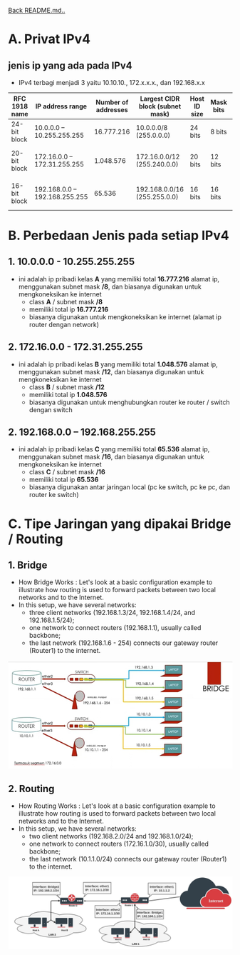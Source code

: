 <a href="00 - README.md">Back README.md..</a>

# **A. Privat IPv4**
## jenis ip yang ada pada IPv4
- IPv4 terbagi menjadi 3 yaitu 10.10.10., 172.x.x.x., dan 192.168.x.x

| RFC 1918 name | IP address range | Number of addresses | Largest CIDR block (subnet mask) |Host ID size | Mask bits | Classful description |
|--- | --- | --- | --- | --- | --- | --- |
| 24-bit block | 10.0.0.0 – 10.255.255.255 | 16.777.216 | 10.0.0.0/8 (255.0.0.0) | 24 bits | 8 bits |single class A network |
20-bit block | 172.16.0.0 – 172.31.255.255 | 1.048.576 | 172.16.0.0/12 (255.240.0.0) | 20 bits | 12 bits | 16 contiguous class B networks |
16-bit block | 192.168.0.0 – 192.168.255.255 | 65.536 |	192.168.0.0/16 (255.255.0.0) | 16 bits | 16 bits | 256 contiguous class C networks |

# **B. Perbedaan Jenis pada setiap IPv4**
## 1. 10.0.0.0 - 10.255.255.255
- ini adalah ip pribadi kelas **A** yang memiliki total **16.777.216** alamat ip, menggunakan subnet mask **/8**, dan biasanya digunakan untuk mengkoneksikan ke internet
  - class **A** / subnet mask **/8**
  - memiliki total ip **16.777.216**
  - biasanya digunakan untuk mengkoneksikan ke internet (alamat ip router dengan network)

## 2. 172.16.0.0 - 172.31.255.255
- ini adalah ip pribadi kelas **B** yang memiliki total **1.048.576** alamat ip, menggunakan subnet mask **/12**, dan biasanya digunakan untuk mengkoneksikan ke internet
  - class **B** / subnet mask **/12**
  - memiliki total ip **1.048.576**
  - biasanya digunakan untuk menghubungkan router ke router / switch dengan switch

## 2. 192.168.0.0 – 192.168.255.255
- ini adalah ip pribadi kelas **C** yang memiliki total **65.536** alamat ip, menggunakan subnet mask **/16**, dan biasanya digunakan untuk mengkoneksikan ke internet
  - class **C** / subnet mask **/16**
  - memiliki total ip **65.536**
  - biasanya digunakan antar jaringan local (pc ke switch, pc ke pc, dan router ke switch)
  
# **C. Tipe Jaringan yang dipakai Bridge / Routing**
## 1. Bridge
- How Bridge Works : Let's look at a basic configuration example to illustrate how routing is used to forward packets between two local networks and to the Internet.
- In this setup, we have several networks:
  - three client networks (192.168.1.3/24, 192.168.1.4/24, and 192.168.1.5/24);
  - one network to connect routers (192.168.1.1), usually called backbone;
  - the last network (192.168.1.6 - 254) connects our gateway router (Router1) to the internet.

<img src="../../notes cisco/image/IPv4-Bridge.jpg">

## 2. Routing
- How Routing Works : Let's look at a basic configuration example to illustrate how routing is used to forward packets between two local networks and to the Internet.
- In this setup, we have several networks:
  - two client networks (192.168.2.0/24 and 192.168.1.0/24);
  - one network to connect routers (172.16.1.0/30), usually called backbone;
  - the last network (10.1.1.0/24) connects our gateway router (Router1) to the internet. 

<img src="../../notes cisco/image/IPv4 - Routing.jpg">